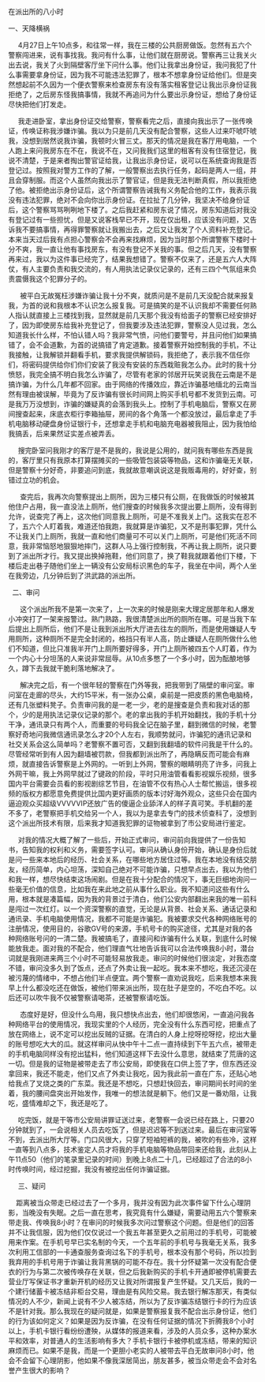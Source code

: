 <p>在派出所的八小时</p>
<p>一、天降横祸</p>

<p>&nbsp;&nbsp;&nbsp;&nbsp;&nbsp;4月27日上午10点多，和往常一样，我在三楼的公共厨房做饭。忽然有五六个警察闯进来，说有事找我。我问有什么事，让他们就在厨房说。警察再三让我关火出去说，我关了火到隔壁客厅坐下问什么事。他们让我拿出身份证，我问我犯了什么事需要拿身份证，因为我不可能违法犯罪了，根本不想拿身份证给他们。但是突然想起前不久因为一个便衣警察来检查房东有没有落实租客登记让我出示身份证我拒绝了，之后房东怪我搞事情，我就不再追问为什么要出示身份证，想给了身份证尽快把他们打发走。</p>

<p>&nbsp;&nbsp;&nbsp;&nbsp;&nbsp;我走进卧室，拿出身份证交给警察，警察看完之后，直接向我出示了一张传唤证，传唤证称我涉嫌诈骗。我以为只是前几天没有配合警察，这些人过来吓唬吓唬我，没想到居然说我诈骗，我顿时火冒三丈。那天的情况是我在客厅用电脑，一个人跑上来问我房东在不在，我说不在，又问我我们这里的租客有没有住宿登记，我说不清楚，于是来者掏出警官证给我，让我出示身份证，说可以在系统查询我是否登记过。按照我对警方工作的了解，一般警察出去执行任务，起码是两人一组，并且会穿制服。而这个人虽然向我出示了警官证，但是我无法判断真假，所以我拒绝了他。被拒绝出示身份证后，这个所谓警察告诫我有义务配合他的工作，我表示我没有违法犯罪，绝对不会向你出示身份证。在拉扯了几分钟，我坚决不给身份证后，这个警察骂骂咧咧地下楼了。之后我赶紧和房东说了情况，房东知道后对我没有登记过有一些担忧，但是又说客栈早已不开，现在仅出租，应该没有问题，又告诉我不要搞事情，再得罪警察就让我搬出去，之后又让我发了个人资料补充登记。本来当天过后我有点担心警察会不会再来找麻烦，因为当时那个所谓警察下楼时十分不爽，我一直让他有事找房东，有没有登记不关我的事。但之后几天，没有警察再来过，我以为这件事已经完了，结果我想错了。警察不仅来了，还是五六人大阵仗，有人主要负责和我交流的，有人用执法记录仪记录的，还有三四个气氛组来负责震慑我这个犯罪分子的。</p>

<p>&nbsp;&nbsp;&nbsp;&nbsp;&nbsp;&nbsp;被平白无故冤枉涉嫌诈骗让我十分不爽，就质问是不是前几天没配合就来报复我，为首的说和我根本不认识怎么报复我。可是搞笑的是不认识我却不需要任何熟人指认就直接上三楼找到我，显然就是前几天那个我没有给面子的警察已经安排好了，因为即使房东给我补充登记了，但我要涉及违法犯罪，警察没人见过我，怎么知道我长什么样，不怕认错人吗？我非常气愤，问他们要警号，并且问他们如果搞错了，会不会道歉，为首的说搞错了肯定道歉。接着警察开始控制我的手机，不让我接触，让我解锁并翻看手机，要求我提供解锁码，我拒绝了，表示我不信任你们，将密码提供给你们你们安装了我没有安装的东西栽赃我怎么办。此时的我十分愤怒，我完全搞不明白我怎么诈骗了，尽管有老家的邻居开玩笑说我在云南是不是搞诈骗，为什么几年都不回家。由于网络的传播效应，靠近诈骗基地缅北的云南当然有理由被误解，毕竟为了反诈骗有很长时间网上购买手机号都不发货到云南。可是我万万没想到，诈骗的嫌疑真的会落到我头上。控制了手机电脑后，警察又在房间搜查起来，床底衣柜行李箱抽屉，房间的各个角落一个都没放过，最后拿走了手机电脑移动硬盘身份证银行卡，还想拿走手机和电脑充电器被我阻止，因为我怕给我搞丢，后来果然证实差点被弄丢。</p>

<p>&nbsp;&nbsp;&nbsp;&nbsp;&nbsp;搜完卧室问我刚才的客厅是不是我的，我说是公用的，就问我有哪些东西是我的，客厅里只有我原本打算摆摊买的一些吸管包装袋等物品，这和诈骗毫无关联，但是警察十分好奇，非要追问到底，我就故意嘲讽说这是我贩毒用的，好好查，别错过立功的机会。</p>

<p>&nbsp;&nbsp;&nbsp;&nbsp;&nbsp;&nbsp;查完后，我再次向警察提出上厕所，因为三楼只有公厕，在我做饭的时候被其他住户占用，我一直没法上厕所，他们搜查的时候我多次提出要上厕所，没有得到允许，说查完了再上，这次他们同意我上厕所，可是不准我关上门。这我实在忍不了，五六个人盯着我，难道还怕我跑，我就算是诈骗犯，又不是刑事犯罪，凭什么不让我关门上厕所，我就一直和他们商量可不可以关门上厕所，可是他们死活不同意，我非常恼怒地狠狠地摔门，这群人马上强行控制我，不再让我上厕所，说只要到了派出所才行。我又提出换掉拖鞋，他们同意了，换了鞋我就跟着他们下楼，下楼后走出巷子随他们坐上一辆没有公安局标识黑色的车子，我坐在中间，两个人坐在我旁边，几分钟后到了洪武路的派出所。</p>

<p>&nbsp;&nbsp;二、审问</p>

<p>&nbsp;&nbsp;&nbsp;&nbsp;&nbsp;&nbsp;这个派出所我不是第一次来了，上一次来的时候是刚来大理定居那年和人爆发小冲突打了一架来报警过。熟门熟路，我很清楚派出所的厕所在哪。可是当我下车后提出上厕所后，他们不是让我到派出所大厅进去往左的厕所，而是使用嫌疑人专用厕所，这种厕所不是完全封闭的，格挡只有半人高，防止嫌疑人在厕所做什么他们不知道，但比只准我半开门上厕所要好得多，开门上厕所被四五个人盯着，作为一个内心十分坦荡的人来说非常屈辱。从10点多憋了一个多小时，因为酝酿地够久，蹲下去我就干脆利落地解决了。</p>

<p>&nbsp;&nbsp;&nbsp;&nbsp;&nbsp;&nbsp;解决完之后，有一个很年轻的警察在门外等我，把我带到了隔壁的审问室。审问室在走廊的尽头，大约15平米，有一张办公桌，桌前是一把皮质的黑色电脑椅，还有几张塑料凳子。负责审问我的是一老一少，老的是搜查是负责和我对话的那个，少的是用执法记录仪记录的那个。老的拿出我的手机开始翻找，我的手机十分干净，通讯录只有两个人，而重要的号码我全记在脑子里，翻到微信的时候，老警察好奇地问我微信通讯录怎么才20个人左右，我顺势就问，诈骗犯的通讯记录和社交关系会这么简单吗？老警察不置可否，又翻到我翻墙的软件问我是干什么的。尽管经常听到有人因为翻墙被罚款，但我都到派出所了，再隐瞒反而可能会有麻烦，就直接告诉警察是上外网的。一听到上外网，警察的眼睛明亮了许多，问我上外网干嘛，我上外网早就过了键政的阶段，平时只用油管看看影视娱乐视频，很多国内平台需要会员看的影视剧综艺节目，在油管不仅有热心人士帮忙搬运，很多视频的版权方都愿意免费提供比国内更好画质的版本讨好海外观众，这些只会在国内逼迫观众买超级VVVVVIP还放广告的傻逼企业舔洋人的样子真可笑。手机翻的差不多了，老警察把手机交给另一个人，我以为是拿去专门的技术侦查科了，没想到这个派出所技术有限，后来我才知道我犯罪的证物被拿到了市公安局进行鉴定。</p>

<p>&nbsp;&nbsp;&nbsp;&nbsp;&nbsp;对我的情况大概了解了一些后，开始正式审问，审问前向我提供了一份告知书，告知我的权利和义务，需要签字认可。审问从确认身份开始，确认是身份后就是问一些来本地后的经历、社会关系，在哪些地方居住过等。我在本地没有结交朋友，经历简单，内心坦荡，深知自己绝对不可能诈骗，只想早点出去，我以为他们和我一样，想尽快结束这场闹剧。但是在我十分配合的情况下，事无巨细地询问一些毫无价值的信息，比如我在来此地之前从事什么职业。我不知道问这些有什么用，根本就是凑篇幅，因为我的背景过于清白，他们公安内部翻出来我的唯一前科是闯过一次红灯。以一个资深警察的直觉，无论是从背景、社会关系、通话记录和通讯录、手机电脑使用情况，我都不可能是诈骗犯。我被要求交代各种网络账号的注册情况，使用目的，谷歌GV号的来源，手机号卡的购买途径，尤其是对我的各种网络账号问的一清二楚。我被搞毛了，直接问和诈骗有什么关联，到底什么时候能放我走。面对我的不配合，他们理直气壮地告诉我可以合法传唤我8小时，潜台词就是我刚进来两三个小时不可能轻易放我走。审问的时候他们很淡定，对我态度不错，审问没多久到了饭点，还点了外卖让我一起吃。我本来不想吃，我还沉浸在被污蔑的情绪中，不想占他们半点便宜。两个警察一直劝说我吃，后来我想本来我早上什么都没吃还在做饭，被他们带来派出所，现在肚子是空的，不吃白不吃。以后还可以吹牛我不仅被警察请喝茶，还被警察请吃饭。</p>

<p>&nbsp;&nbsp;&nbsp;&nbsp;&nbsp;&nbsp;态度好是好，但没什么鸟用，我只想快点出去，他们却很悠闲，一直追问我各种网络平台的使用情况，我现实里的个人经历，完全没有什么东西可挖，把重点了放在网络上，说不定可以挖出反贼的证据。在清白的人身上挖呀挖呀挖，挖出大量的账号想吃大大的瓜。就这样审问从快中午十二点一直持续到下午五六点，被带走的手机电脑同样没有挖出猛料，他们知道这样下去没什么意思，就结束了荒唐的这一切。但是我的证物是被带走去了市公安局，即使我在口供上签了字，但东西还没拿回来，我还不能走，他们又点了外卖让我吃，因为我此前一直在广东，还贴心地给我点了叉烧之类的广东菜。我还是不想吃，只想赶快回去，审问期间长时间的坐着，我的腰间盘突出开始发作，我唯一的想法就是躺下。他们又是一番劝阻，让我吃，盛情难却之下，我还是吃了。</p>

<p>&nbsp;&nbsp;&nbsp;&nbsp;&nbsp;吃完饭，就是干等市公安局讲罪证送过来，老警察一会说已经在路上，只要20分钟就到了，一会说相关人员去吃饭了，但是迟迟等不到送过来。最后在审问室等不到，去派出所大厅等。门口风很大，只穿了短袖短裤的我，被吹的有些冷，这样一直等到八点多，技术鉴定人员才将我的手机电脑等物品带回来还给我，此刻从上午11点50（他们的笔录里记录的时间）到晚上8点二十几，已经超过了合法的8小时传唤时间，经过挖掘，我没有被挖出任何诈骗证据。</p>

<p>&nbsp;&nbsp;&nbsp;&nbsp;&nbsp;三、疑问</p>

<p>&nbsp;&nbsp;&nbsp;&nbsp;距离被当众带走已经过去了一个多月，我并没有因为此次事件留下什么心理阴影，当晚没有失眠。之后一直在思考，我究竟有什么嫌疑，需要动用五六个警察来带走我、传唤我8小时？在审问的时候我多次问过警察这个问题。但是他们的回答并不让我信服，因为他们仅仅说过一个我五年甚至更久之前用过的手机号，可能被用来作案。在手机号早已实名制的今天，一个五年前的手机号与我毫无关系，我多次利用工信部的一卡通查服务查询过名下的手机号，根本没有那个号码，所以捡到我弃用的手机号用于诈骗让我背黑锅的可能不存在。我十分怀疑第一次没有配合便衣的行为与第二次被传唤存在关联，但之后我新购买的手机卡开通即被停机需要去营业厅写保证书才重新开机的经历又让我对所谓报复产生怀疑。又几天后，我的一个建行储蓄卡被冻结非柜台交易，理由是有风险交易。我去银行解冻那天，有类似情况的人不少，新闻上说有不少人被冻结，所以为了反诈骗冻结银行卡的行为应该不是针对我。那么我现在的疑问就是，如果是警察报复我不配合出示身份证，他们的行为该如何定义？如果是因为反诈骗，在没有任何证据的情况下折腾我8个小时以上，手机卡银行看纷纷遭殃，从媒体的报道来看，涉及的人员众多，这种办案水平和效率，对普通人的生活影响有多大？手机卡银行卡被停机或冻结，带来的知识麻烦而已。如果不是我，而是一个更胆小老实的人被带去平白无故审问8小时，他会不会留下心理阴影，他如果不像我深居简出，朋友甚多，被当众带走会不会对名誉产生很大的影响？</p>
